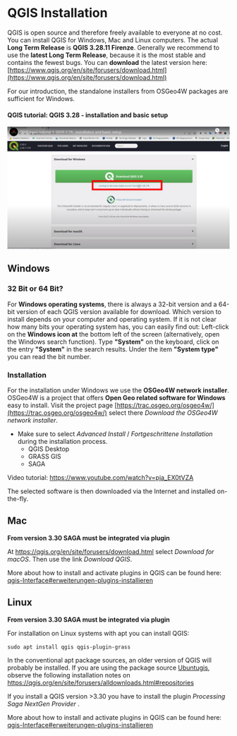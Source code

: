 # QGIS Installation


QGIS is open source and therefore freely available to everyone at no cost. You can install QGIS for Windows, Mac and Linux computers. The actual __Long Term Release__ is __QGIS 3.28.11 Firenze__. Generally we recommend to use the __latest Long Term Release__, because it is the most stable and contains the fewest bugs. You can __download__ the latest version here: [https://www.qgis.org/en/site/forusers/download.html](https://www.qgis.org/en/site/forusers/download.html)

For our introduction, the standalone installers from OSGeo4W packages are sufficient for Windows.

#### QGIS tutorial: QGIS 3.28 - installation and basic setup

[![QGIS 3.28 - installation and basic setup](/fig/image_QGIS_3.28_download.png)](https://www.youtube.com/watch?v=tSJMT96HsAo)

## Windows

### 32 Bit or 64 Bit?
For __Windows operating systems__, there is always a 32-bit version and a 64-bit version of each QGIS version available for download. Which version to install depends on your computer and operating system. If it is not clear how many bits your operating system has, you can easily find out: Left-click on the __Windows icon at__ the bottom left of the screen (alternatively, open the Windows search function). Type __"System"__ on the keyboard, click on the entry __"System"__ in the search results. Under the item __"System type"__ you can read the bit number.

### Installation 
For the installation under Windows we use the __OSGeo4W network installer__. OSGeo4W is a project that offers __Open Geo related software for Windows__ easy to install. Visit the project page [https://trac.osgeo.org/osgeo4w/](https://trac.osgeo.org/osgeo4w/) select there _Download the ​OSGeo4W network installer_. 

* Make sure to select _Advanced Install_ / _Fortgeschrittene Installation_ during the installation process. 
   - QGIS Desktop
   - GRASS GIS
   - SAGA
  
Video tutorial: https://www.youtube.com/watch?v=pja_EX0tVZA

The selected software is then downloaded via the Internet and installed on-the-fly.


## Mac

__**From version 3.30 SAGA must be integrated via plugin**__

At https://qgis.org/en/site/forusers/download.html select _Download for macOS_. Then use the link  _Download QGIS_. 

More about how to install and activate plugins in QGIS can be found here:
[qgis-Interface#erweiterungen-plugins-installieren](https://courses.gistools.geog.uni-heidelberg.de/giscience/gis-einfuehrung/-/wikis/qgis-Interface#erweiterungen-plugins-installieren)

## Linux

__**From version 3.30 SAGA must be integrated via plugin**__

For installation on Linux systems with apt you can install QGIS:

```
sudo apt install qgis qgis-plugin-grass
```

In the conventional apt package sources, an older version of QGIS will probably be installed. If you are using the package source [Ubuntugis](https://launchpad.net/~ubuntugis/+archive/ubuntu/ppa), observe the following installation notes on https://qgis.org/en/site/forusers/alldownloads.html#repositories

If you install a QGIS version >3.30 you have to install the plugin _Processing Saga NextGen Provider_ . 

More about how to install and activate plugins in QGIS can be found here:
[qgis-Interface#erweiterungen-plugins-installieren](https://courses.gistools.geog.uni-heidelberg.de/giscience/gis-einfuehrung/-/wikis/qgis-Interface#erweiterungen-plugins-installieren)
 
